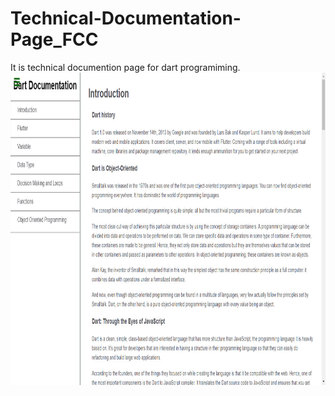 # Technical-Documentation-Page_FCC
It is technical documention page for dart programiming.
<img src="https://github.com/vikrantmalla/Technical-Documentation-Page_FCC/blob/master/Technical%20Documentation%20Page(freecodecamp)/screenshot/01.jpg" height="500em" /><br>
